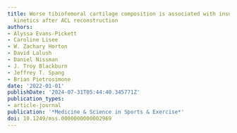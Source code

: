 ```yaml
---
title: Worse tibiofemoral cartilage composition is associated with insufficient gait
  kinetics after ACL reconstruction
authors:
- Alyssa Evans-Pickett
- Caroline Lisee
- W. Zachary Horton
- David Lalush
- Daniel Nissman
- J. Troy Blackburn
- Jeffrey T. Spang
- Brian Pietrosimone
date: '2022-01-01'
publishDate: '2024-07-31T05:44:40.345771Z'
publication_types:
- article-journal
publication: '*Medicine & Science in Sports & Exercise*'
doi: 10.1249/mss.0000000000002969
---
```


